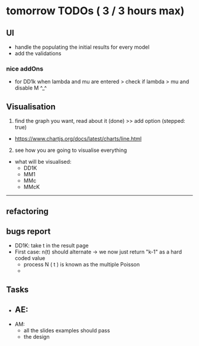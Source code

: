 # tomorrow TODOs (  3 / 3 hours max)

## UI
- handle the populating the initial results for every model
- add the validations

### nice addOns
- for DD1k when lambda and mu are entered > check if lambda > mu and disable M ^_^


## Visualisation
1. find the graph you want, read about it (done) >> add option (stepped: true)

  - https://www.chartjs.org/docs/latest/charts/line.html 
2. see how you are going to visualise everything
  - what will be visualised:
    - DD1K
    - MM1
    - MMc
    - MMcK
---------
## refactoring 



## bugs report
- DD1K: take t in the result page
- First case: n(t) should alternate -> we now just return "k-1" as a hard coded value
    - process N ( t ) is known as the multiple Poisson
    - 
## Tasks
- AE:
    - 
- AM:
    - all the slides examples should pass
    - the design
